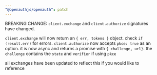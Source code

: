 ```yaml
---
"@openauthjs/openauth": patch
---
```


BREAKING CHANGE: `client.exchange` and `client.authorize` signatures have changed.

`client.exchange` will now return an `{ err, tokens }` object. check `if (result.err)` for errors.
`client.authorize` now accepts `pkce: true` as an option. it is now async and returns a promise with `{ challenge, url}`. the `challenge` contains the `state` and `verifier` if using `pkce`

all exchanges have been updated to reflect this if you would like to reference

